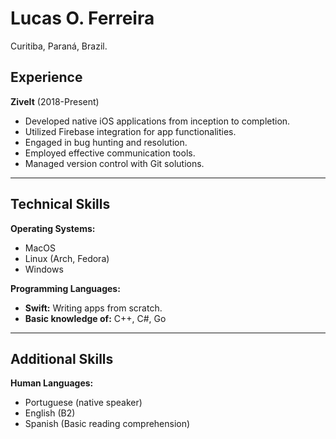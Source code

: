 # Lucas O. Ferreira

Curitiba, Paraná, Brazil.

## Experience

**ZiveIt** (2018-Present)  
* Developed native iOS applications from inception to completion.
* Utilized Firebase integration for app functionalities.
* Engaged in bug hunting and resolution.
* Employed effective communication tools.
* Managed version control with Git solutions.

---

## Technical Skills

**Operating Systems:**  
* MacOS  
* Linux (Arch, Fedora)  
* Windows  

**Programming Languages:**  
* **Swift:** Writing apps from scratch.   
* **Basic knowledge of:** C++, C#, Go  

---

## Additional Skills

**Human Languages:**  
* Portuguese (native speaker)  
* English (B2)  
* Spanish (Basic reading comprehension)

